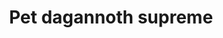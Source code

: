 ---
layout: item
title: Pet dagannoth supreme
item-id: 12643
datatable: true
id: 12643
name: "Pet dagannoth supreme"
members: true
lowalch: 0
highalch: 0
examine: "Wouldn't want that sleeping at the end of my bed."
monsters:
  - id: 2265
    name: "Dagannoth Supreme"
    members: true
    combat_level: 303
    wiki_url: "https://oldschool.runescape.wiki/w/Dagannoth_Supreme"
    drops:
      - quantity: "1"
        rarity: 0.0002
    image: "https://oldschool.runescape.wiki/images/b/b4/Dagannoth_Supreme.png?81f00"
---